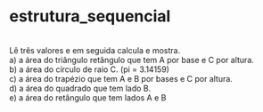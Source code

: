 # estrutura_sequencial

<br />Lê três valores e em seguida calcula e mostra.
<br />a) a área do triângulo retângulo que tem A por base e C por altura. 
<br />b) a área do círculo de raio C. (pi = 3.14159) 
<br />c) a área do trapézio que tem A e B por bases e C por altura. 
<br />d) a área do quadrado que tem lado B. 
<br />e) a área do retângulo que tem lados A e B
 
